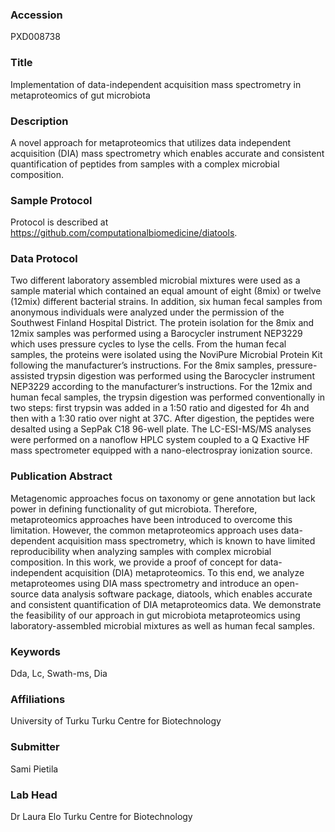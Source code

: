 ### Accession
PXD008738

### Title
Implementation of data-independent acquisition mass spectrometry in metaproteomics of gut microbiota

### Description
A novel approach for metaproteomics that utilizes data independent acquisition (DIA) mass spectrometry which enables accurate and consistent quantification of peptides from samples with a complex microbial composition.

### Sample Protocol
Protocol is described at https://github.com/computationalbiomedicine/diatools.

### Data Protocol
Two different laboratory assembled microbial mixtures were used as a sample material which contained an equal amount of eight (8mix) or twelve (12mix) different bacterial strains. In addition, six human fecal samples from anonymous individuals were analyzed under the permission of the Southwest Finland Hospital District. The protein isolation for the 8mix and 12mix samples was performed using a Barocycler instrument NEP3229 which uses pressure cycles to lyse the cells. From the human fecal samples, the proteins were isolated using the NoviPure Microbial Protein Kit following the manufacturer’s instructions. For the 8mix samples, pressure-assisted trypsin digestion was performed using the Barocycler instrument NEP3229 according to the manufacturer’s instructions. For the 12mix and human fecal samples, the trypsin digestion was performed conventionally in two steps: first trypsin was added in a 1:50 ratio and digested for 4h and then with a 1:30 ratio over night at 37C. After digestion, the peptides were desalted using a SepPak C18 96-well plate. The LC-ESI-MS/MS analyses were performed on a nanoflow HPLC system coupled to a Q Exactive HF mass spectrometer equipped with a nano-electrospray ionization source.

### Publication Abstract
Metagenomic approaches focus on taxonomy or gene annotation but lack power in defining functionality of gut microbiota. Therefore, metaproteomics approaches have been introduced to overcome this limitation. However, the common metaproteomics approach uses data-dependent acquisition mass spectrometry, which is known to have limited reproducibility when analyzing samples with complex microbial composition. In this work, we provide a proof of concept for data-independent acquisition (DIA) metaproteomics. To this end, we analyze metaproteomes using DIA mass spectrometry and introduce an open-source data analysis software package, diatools, which enables accurate and consistent quantification of DIA metaproteomics data. We demonstrate the feasibility of our approach in gut microbiota metaproteomics using laboratory-assembled microbial mixtures as well as human fecal samples.

### Keywords
Dda, Lc, Swath-ms, Dia

### Affiliations
University of Turku
Turku Centre for Biotechnology

### Submitter
Sami Pietila

### Lab Head
Dr Laura Elo
Turku Centre for Biotechnology



